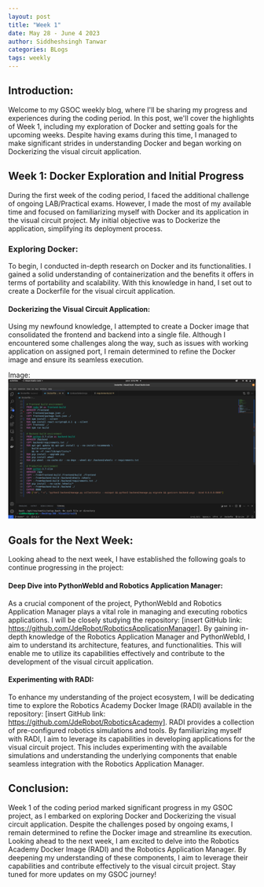```yaml
---
layout: post
title: "Week 1"
date: May 28 - June 4 2023
author: Siddheshsingh Tanwar
categories: BLogs
tags: weekly
---
```


## Introduction:
Welcome to my GSOC weekly blog, where I'll be sharing my progress and experiences during the coding period. In this post, we'll cover the highlights of Week 1, including my exploration of Docker and setting goals for the upcoming weeks. Despite having exams during this time, I managed to make significant strides in understanding Docker and began working on Dockerizing the visual circuit application.

## Week 1: Docker Exploration and Initial Progress
During the first week of the coding period, I faced the additional challenge of ongoing LAB/Practical exams. However, I made the most of my available time and focused on familiarizing myself with Docker and its application in the visual circuit project. My initial objective was to Dockerize the application, simplifying its deployment process.

### Exploring Docker:
To begin, I conducted in-depth research on Docker and its functionalities. I gained a solid understanding of containerization and the benefits it offers in terms of portability and scalability. With this knowledge in hand, I set out to create a Dockerfile for the visual circuit application.

#### Dockerizing the Visual Circuit Application:
Using my newfound knowledge, I attempted to create a Docker image that consolidated the frontend and backend into a single file. Although I encountered some challenges along the way, such as issues with working application on assigned port, I remain determined to refine the Docker image and ensure its seamless execution.

Image: 
![](../assets/week1Image.png)



## Goals for the Next Week:
Looking ahead to the next week, I have established the following goals to continue progressing in the project:

#### Deep Dive into PythonWebId and Robotics Application Manager:
As a crucial component of the project, PythonWebId and Robotics Application Manager plays a vital role in managing and executing robotics applications. I will be closely studying the repository: [insert GitHub link: https://github.com/JdeRobot/RoboticsApplicationManager]. By gaining in-depth knowledge of the Robotics Application Manager and PythonWebId, I aim to understand its architecture, features, and functionalities. This will enable me to utilize its capabilities effectively and contribute to the development of the visual circuit application.

#### Experimenting with RADI:
To enhance my understanding of the project ecosystem, I will be dedicating time to explore the Robotics Academy Docker Image (RADI) available in the repository: [insert GitHub link: https://github.com/JdeRobot/RoboticsAcademy]. RADI provides a collection of pre-configured robotics simulations and tools. By familiarizing myself with RADI, I aim to leverage its capabilities in developing applications for the visual circuit project. This includes experimenting with the available simulations and understanding the underlying components that enable seamless integration with the Robotics Application Manager.


## Conclusion:
Week 1 of the coding period marked significant progress in my GSOC project, as I embarked on exploring Docker and Dockerizing the visual circuit application. Despite the challenges posed by ongoing exams, I remain determined to refine the Docker image and streamline its execution. Looking ahead to the next week, I am excited to delve into the Robotics Academy Docker Image (RADI) and the Robotics Application Manager. By deepening my understanding of these components, I aim to leverage their capabilities and contribute effectively to the visual circuit project. Stay tuned for more updates on my GSOC journey!
